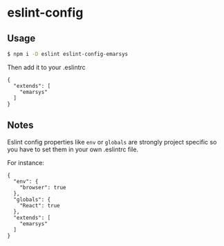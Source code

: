 # eslint-config

## Usage

```sh
$ npm i -D eslint eslint-config-emarsys
```

Then add it to your .eslintrc

```
{
  "extends": [
    "emarsys"
  ]
}
```

## Notes

Eslint config properties like `env` or `globals` are strongly
project specific so you have to set them in your own .eslintrc file.

For instance:

```
{
  "env": {
    "browser": true
  },
  "globals": {
    "React": true
  },
  "extends": [
    "emarsys"
  ]
}
```
